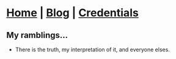# [Home](index.md) | [Blog](blog.md) | [Credentials](creds.md) 

## My ramblings...

- There is the truth, my interpretation of it, and everyone elses.
